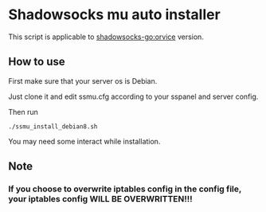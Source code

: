 # Shadowsocks mu auto installer

This script is applicable to [shadowsocks-go:orvice](https://github.com/orvice/shadowsocks-go) version.

## How to use
First make sure that your server os is Debian.

Just clone it and edit ssmu.cfg according to your sspanel and server config.

Then run

`./ssmu_install_debian8.sh`

You may need some interact while installation.

## Note
### If you choose to overwrite iptables config in the config file, your iptables config WILL BE OVERWRITTEN!!!
